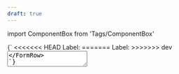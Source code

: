 ```yaml
---
draft: true
---
```


import ComponentBox from 'Tags/ComponentBox'

<ComponentBox hideCode caption="Default Textarea">
{`
<FormRow vertical={true}>
<<<<<<< HEAD
  <label className="dnb-label" htmlFor="textarea-default">
    Label:
  </label>
=======
  <label className="dnb-form-label" htmlFor="textarea-default">Label:</label>
>>>>>>> dev
  <textarea id="textarea-default" className="dnb-textarea" rows="2" cols="20" defaultValue="Nec litora inceptos vestibulum id interdum donec gravida nostra lacinia bibendum hendrerit porttitor volutpat nam duis nisl scelerisque sapien erat" />
</FormRow>
`}
</ComponentBox>

<ComponentBox hideCode caption="Disabled Textarea">
{`
<FormRow>
<<<<<<< HEAD
  <label className="dnb-label" htmlFor="vestibulum">
    Label:
  </label>
=======
  <label className="dnb-form-label" htmlFor="vestibulum">Label:</label>
>>>>>>> dev
  <textarea id="vestibulum" className="dnb-textarea" rows="5" cols="33" disabled defaultValue="Nec litora inceptos vestibulum id interdum donec gravida nostra lacinia bibendum hendrerit porttitor volutpat nam duis nisl scelerisque sapien erat" />
</FormRow>
`}
</ComponentBox>

<ComponentBox hideCode caption="Textarea with status message">
{`
<FormRow vertical={true}>
<<<<<<< HEAD
  <label className="dnb-label" htmlFor="vestibulum">
    Label:
  </label>
=======
  <label className="dnb-form-label" htmlFor="vestibulum">Label:</label>
>>>>>>> dev
  <textarea id="vestibulum" className="dnb-textarea status--error" rows="5" cols="33" defaultValue="Nec litora inceptos vestibulum id interdum donec gravida nostra lacinia bibendum hendrerit porttitor volutpat nam duis nisl scelerisque sapien erat" />
  <FormStatus text="Message to the user" />
</FormRow>
`}
</ComponentBox>

<ComponentBox hideCode>
{`
<FormRow vertical={true}>
<<<<<<< HEAD
  <label className="dnb-label" htmlFor="gravida">
    Label:
  </label>
=======
  <label className="dnb-form-label" htmlFor="gravida">Label:</label>
>>>>>>> dev
  <textarea id="gravida" className="dnb-textarea" rows="3" cols="33" defaultValue="Nec litora inceptos vestibulum id interdum donec gravida nostra lacinia bibendum hendrerit porttitor volutpat nam duis nisl scelerisque sapien erat" />
  <FormStatus status="info" text="Message to the user" />
</FormRow>
`}
</ComponentBox>
